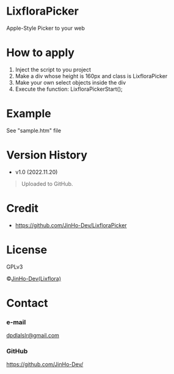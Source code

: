 # LixfloraPicker
Apple-Style Picker to your web

# How to apply
1. Inject the script to you project
2. Make a div whose height is 160px and class is LixfloraPicker
3. Make your own select objects inside the div
4. Execute the function: LixfloraPickerStart();

# Example
See "sample.htm" file

# Version History
* v1.0 (2022.11.20)
> Uploaded to GitHub. 

# Credit
* https://github.com/JinHo-Dev/LixfloraPicker

# License
GPLv3

&copy;<a href="https://github.com/JinHo-Dev/">JinHo-Dev(Lixflora)</a>

# Contact
### e-mail
dpdlalslr@gmail.com

### GitHub
https://github.com/JinHo-Dev/